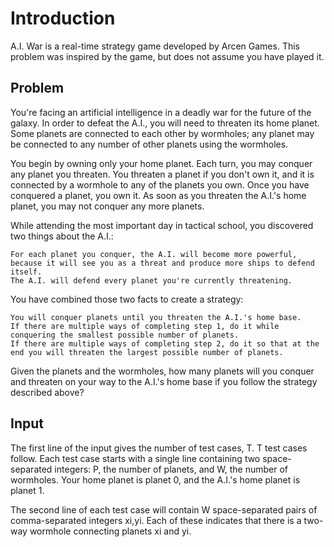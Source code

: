 # Introduction

A.I. War is a real-time strategy game developed by Arcen Games. This problem was inspired by the game, but does not assume you have played it.

## Problem

You're facing an artificial intelligence in a deadly war for the future of the galaxy. In order to defeat the A.I., you will need to threaten its home planet. Some planets are connected to each other by wormholes; any planet may be connected to any number of other planets using the wormholes.

You begin by owning only your home planet. Each turn, you may conquer any planet you threaten. You threaten a planet if you don't own it, and it is connected by a wormhole to any of the planets you own. Once you have conquered a planet, you own it. As soon as you threaten the A.I.'s home planet, you may not conquer any more planets.

While attending the most important day in tactical school, you discovered two things about the A.I.:

    For each planet you conquer, the A.I. will become more powerful, because it will see you as a threat and produce more ships to defend itself.
    The A.I. will defend every planet you're currently threatening.

You have combined those two facts to create a strategy:

    You will conquer planets until you threaten the A.I.'s home base.
    If there are multiple ways of completing step 1, do it while conquering the smallest possible number of planets.
    If there are multiple ways of completing step 2, do it so that at the end you will threaten the largest possible number of planets.

Given the planets and the wormholes, how many planets will you conquer and threaten on your way to the A.I.'s home base if you follow the strategy described above?

## Input

The first line of the input gives the number of test cases, T. T test cases follow. Each test case starts with a single line containing two space-separated integers: P, the number of planets, and W, the number of wormholes. Your home planet is planet 0, and the A.I.'s home planet is planet 1.

The second line of each test case will contain W space-separated pairs of comma-separated integers xi,yi. Each of these indicates that there is a two-way wormhole connecting planets xi and yi.

